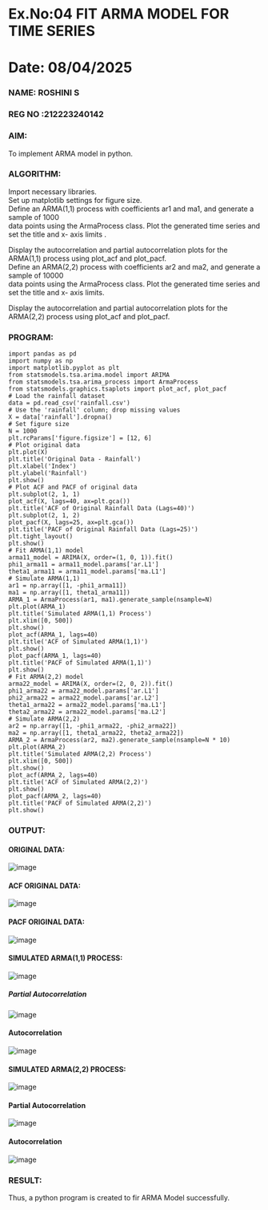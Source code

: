 # Ex.No:04   FIT ARMA MODEL FOR TIME SERIES



# Date: 08/04/2025
### NAME: ROSHINI S
### REG NO :212223240142
### AIM:
To implement ARMA model in python.
### ALGORITHM:
Import necessary libraries.   
Set up matplotlib settings for figure size.   
Define an ARMA(1,1) process with coefficients ar1 and ma1, and generate a sample of 1000    
data points using the ArmaProcess class. Plot the generated time series and set the title and x- axis limits   .

Display the autocorrelation and partial autocorrelation plots for the ARMA(1,1) process using plot_acf and plot_pacf.    
Define an ARMA(2,2) process with coefficients ar2 and ma2, and generate a sample of 10000    
data points using the ArmaProcess class. Plot the generated time series and set the title and x- axis limits.   

Display the autocorrelation and partial autocorrelation plots for the ARMA(2,2) process using plot_acf and plot_pacf.   
### PROGRAM:
```
import pandas as pd
import numpy as np
import matplotlib.pyplot as plt
from statsmodels.tsa.arima.model import ARIMA
from statsmodels.tsa.arima_process import ArmaProcess
from statsmodels.graphics.tsaplots import plot_acf, plot_pacf
# Load the rainfall dataset
data = pd.read_csv('rainfall.csv')
# Use the 'rainfall' column; drop missing values
X = data['rainfall'].dropna()
# Set figure size
N = 1000
plt.rcParams['figure.figsize'] = [12, 6]
# Plot original data
plt.plot(X)
plt.title('Original Data - Rainfall')
plt.xlabel('Index')
plt.ylabel('Rainfall')
plt.show()
# Plot ACF and PACF of original data
plt.subplot(2, 1, 1)
plot_acf(X, lags=40, ax=plt.gca())
plt.title('ACF of Original Rainfall Data (Lags=40)')
plt.subplot(2, 1, 2)
plot_pacf(X, lags=25, ax=plt.gca())
plt.title('PACF of Original Rainfall Data (Lags=25)')
plt.tight_layout()
plt.show()
# Fit ARMA(1,1) model
arma11_model = ARIMA(X, order=(1, 0, 1)).fit()
phi1_arma11 = arma11_model.params['ar.L1']
theta1_arma11 = arma11_model.params['ma.L1']
# Simulate ARMA(1,1)
ar1 = np.array([1, -phi1_arma11])
ma1 = np.array([1, theta1_arma11])
ARMA_1 = ArmaProcess(ar1, ma1).generate_sample(nsample=N)
plt.plot(ARMA_1)
plt.title('Simulated ARMA(1,1) Process')
plt.xlim([0, 500])
plt.show()
plot_acf(ARMA_1, lags=40)
plt.title('ACF of Simulated ARMA(1,1)')
plt.show()
plot_pacf(ARMA_1, lags=40)
plt.title('PACF of Simulated ARMA(1,1)')
plt.show()
# Fit ARMA(2,2) model
arma22_model = ARIMA(X, order=(2, 0, 2)).fit()
phi1_arma22 = arma22_model.params['ar.L1']
phi2_arma22 = arma22_model.params['ar.L2']
theta1_arma22 = arma22_model.params['ma.L1']
theta2_arma22 = arma22_model.params['ma.L2']
# Simulate ARMA(2,2)
ar2 = np.array([1, -phi1_arma22, -phi2_arma22])
ma2 = np.array([1, theta1_arma22, theta2_arma22])
ARMA_2 = ArmaProcess(ar2, ma2).generate_sample(nsample=N * 10)
plt.plot(ARMA_2)
plt.title('Simulated ARMA(2,2) Process')
plt.xlim([0, 500])
plt.show()
plot_acf(ARMA_2, lags=40)
plt.title('ACF of Simulated ARMA(2,2)')
plt.show()
plot_pacf(ARMA_2, lags=40)
plt.title('PACF of Simulated ARMA(2,2)')
plt.show()
```

### OUTPUT:
#### ORIGINAL DATA:
![image](https://github.com/user-attachments/assets/bdd4596b-acfa-48e9-ae1e-7752c94acf1a)

#### ACF ORIGINAL DATA:
![image](https://github.com/user-attachments/assets/c13b3063-a4a8-48d2-aab7-d50c26a6a793)
#### PACF ORIGINAL DATA:
![image](https://github.com/user-attachments/assets/0c11891e-1fb8-4222-88ae-987fdecd637c)




#### SIMULATED ARMA(1,1) PROCESS:
![image](https://github.com/user-attachments/assets/50f93f04-42e5-40ce-a379-44c3ca55405e)



##### Partial Autocorrelation
![image](https://github.com/user-attachments/assets/7a5f394b-bfb7-4dca-989c-bded99797dc9)


#### Autocorrelation
![image](https://github.com/user-attachments/assets/88c6d453-5aea-4f2e-8a9f-8ee091db5728)



#### SIMULATED ARMA(2,2) PROCESS:
![image](https://github.com/user-attachments/assets/8c5c16c5-e4e7-45f6-9cae-f50bf6f8b722)


#### Partial Autocorrelation
![image](https://github.com/user-attachments/assets/09bff054-c794-4537-90bd-7bce9ab2e9d6)


#### Autocorrelation
![image](https://github.com/user-attachments/assets/c6ffb38a-f64b-4d01-a779-c84d8368cd0a)

### RESULT:
Thus, a python program is created to fir ARMA Model successfully.
